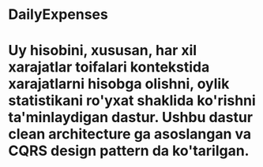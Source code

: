 # DailyExpenses
# Uy hisobini, xususan, har xil xarajatlar toifalari kontekstida xarajatlarni hisobga olishni, oylik statistikani ro'yxat shaklida ko'rishni ta'minlaydigan dastur. Ushbu dastur clean architecture ga asoslangan va CQRS design pattern da ko'tarilgan.
